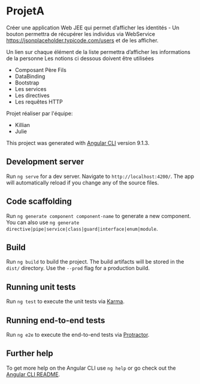 # ProjetA

Créer une application Web JEE qui permet d’afficher les identités -
Un bouton permettra de récupérer les individus via WebService https://jsonplaceholder.typicode.com/users et de les
afficher.

Un lien sur chaque élément de la liste permettra d’afficher les informations de la personne
Les notions ci
dessous doivent être utilisées

- Composant Père Fils
- DataBinding
- Bootstrap
- Les services
- Les directives
- Les requêtes HTTP

Projet réaliser par l'équipe:

- Killian
- Julie

This project was generated with [Angular CLI](https://github.com/angular/angular-cli) version 9.1.3.

## Development server

Run `ng serve` for a dev server. Navigate to `http://localhost:4200/`. The app will automatically reload if you change any of the source files.

## Code scaffolding

Run `ng generate component component-name` to generate a new component. You can also use `ng generate directive|pipe|service|class|guard|interface|enum|module`.

## Build

Run `ng build` to build the project. The build artifacts will be stored in the `dist/` directory. Use the `--prod` flag for a production build.

## Running unit tests

Run `ng test` to execute the unit tests via [Karma](https://karma-runner.github.io).

## Running end-to-end tests

Run `ng e2e` to execute the end-to-end tests via [Protractor](http://www.protractortest.org/).

## Further help

To get more help on the Angular CLI use `ng help` or go check out the [Angular CLI README](https://github.com/angular/angular-cli/blob/master/README.md).

